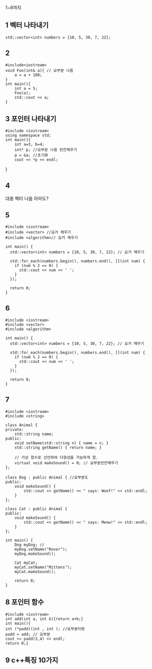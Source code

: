 1~9까지
## 1 벡터 나타내기 
```std::vector<int> numbers = {10, 5, 30, 7, 22};```
## 2 
```
#include<iostream>
void Foo(int& a){ // 요부분 나옴
	a = a + 100;
}
int main(){
	int a = 5;
	Foo(a);
	std::cout << a;
}
```
## 3 포인터 나타내기
```
#include <iostream>
using namespace std;
int main(){
	int a=3, b=4;
	int* p; //요부분 나옴 빈칸채우기
	p = &a; //초기화 
	cout << *p << endl;
  ```
}
## 4 
대충 벡터 나옴 아마도?
## 5
```
#include <iostream>
#include <vector> //요거 채우기
#include <algorithm>// 요거 채우기

int main() {
  std::vector<int> numbers = {10, 5, 30, 7, 22}; // 요거 채우기
  
  std::for_each(numbers.begin(), numbers.end(), [](int num) {
    if (num % 2 == 0) {
      std::cout << num << ' ';
    }
  });

  return 0;
}
```

## 6
```
#include <iostream>
#include <vector>
#include <algorithm>

int main() {
  std::vector<int> numbers = {10, 5, 30, 7, 22}; // 요거 채우기
  
  std::for_each(numbers.begin(), numbers.end(), [](int num) {
    if (num % 2 == 0) {
      std::cout << num << ' ';
    }
  });

  return 0;
}
```

## 7
```
#include <iostream>
#include <string>

class Animal {
private:
    std::string name;
public:
    void setName(std::string n) { name = n; }
    std::string getName() { return name; }

    // 가상 함수로 선언하여 다형성을 가능하게 함.
    virtual void makeSound() = 0; // 요부분빈칸채우기
};

class Dog : public Animal { //요부분도
public:
    void makeSound() {
        std::cout << getName() << " says: Woof!" << std::endl;
    }
};

class Cat : public Animal {
public:
    void makeSound() {
        std::cout << getName() << " says: Meow!" << std::endl;
    }
};

int main() {
    Dog myDog; // 
    myDog.setName("Rover");
    myDog.makeSound();

    Cat myCat;
    myCat.setName("Mittens");
    myCat.makeSound();

    return 0;
}
```
## 8 포인터 함수
```
#include <iostream>
int add(int a, int b){return a+b;}
int main(){
int (*padd)(int , int ); //요부분이랑
padd = add; // 요부분
cout << padd(3,4) << endl;
return 0;}
```
## 9 c++특징 10가지
